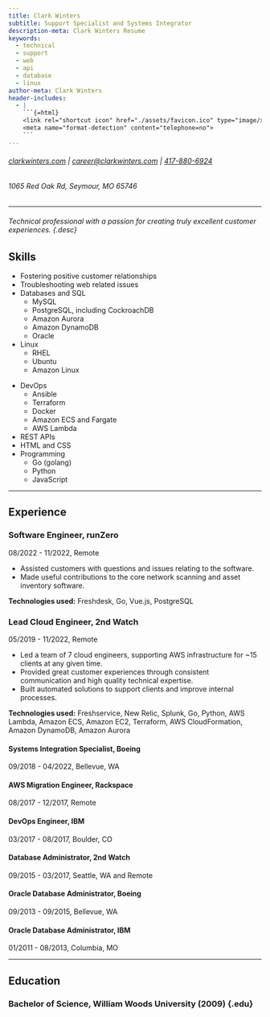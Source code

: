 ```yaml
---
title: Clark Winters
subtitle: Support Specialist and Systems Integrator
description-meta: Clark Winters Resume
keywords:
  - technical
  - support
  - web
  - api
  - database
  - linux
author-meta: Clark Winters
header-includes:
  - |
    ```{=html}
    <link rel="shortcut icon" href="./assets/favicon.ico" type="image/x-icon">
    <meta name="format-detection" content="telephone=no">
    ```
---
```


<!-- markdownlint-disable MD033 MD001 -->

<div>

###### [clarkwinters.com](https://clarkwinters.com) | [career@clarkwinters.com](mailto:career@clarkwinters.com) | [417-880-6924](tel:+14178806924)

###### 1065 Red Oak Rd, Seymour, MO 65746

</div>

---

###### Technical professional with a passion for creating truly excellent customer experiences. {.desc}

## Skills

<div class="skills">
<div>

- Fostering positive customer relationships
- Troubleshooting web related issues
- Databases and SQL
  - MySQL
  - PostgreSQL, including CockroachDB
  - Amazon Aurora
  - Amazon DynamoDB
  - Oracle
- Linux
  - RHEL
  - Ubuntu
  - Amazon Linux

</div>

<div>

- DevOps
  - Ansible
  - Terraform
  - Docker
  - Amazon ECS and Fargate
  - AWS Lambda
- REST APIs
- HTML and CSS
- Programming
  - Go (golang)
  - Python
  - JavaScript

</div>
</div>

---

<div class="xp"><!-- keep div -->

## Experience

### Software Engineer, runZero

08/2022 - 11/2022, Remote

- Assisted customers with questions and issues relating to the software.
- Made useful contributions to the core network scanning and asset inventory software.

**Technologies used:** Freshdesk, Go, Vue.js, PostgreSQL

### Lead Cloud Engineer, 2nd Watch

05/2019 - 11/2022, Remote

- Led a team of 7 cloud engineers, supporting AWS infrastructure for ~15 clients at any given time.
- Provided great customer experiences through consistent communication and high quality technical expertise.
- Built automated solutions to support clients and improve internal processes.

**Technologies used:** Freshservice, New Relic, Splunk, Go, Python, AWS Lambda, Amazon ECS, Amazon EC2, Terraform, AWS CloudFormation, Amazon DynamoDB, Amazon Aurora

#### Systems Integration Specialist, Boeing

09/2018 - 04/2022, Bellevue, WA

#### AWS Migration Engineer, Rackspace

08/2017 - 12/2017, Remote

#### DevOps Engineer, IBM

03/2017 - 08/2017, Boulder, CO

#### Database Administrator, 2nd Watch

09/2015 - 03/2017, Seattle, WA and Remote

#### Oracle Database Administrator, Boeing

09/2013 - 09/2015, Bellevue, WA

#### Oracle Database Administrator, IBM

01/2011 - 08/2013, Columbia, MO

</div>
<p class="spacer"></p>

---

<div>

## Education

### Bachelor of Science, William Woods University (2009) {.edu}

</div>
